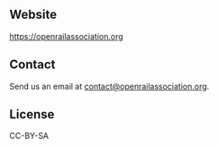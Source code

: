 ## Website

https://openrailassociation.org

## Contact

Send us an email at contact@openrailassociation.org.

## License

CC-BY-SA
